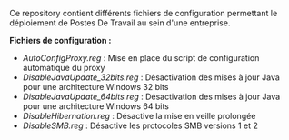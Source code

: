Ce repository contient différents fichiers de configuration permettant le déploiement de Postes De Travail au sein d'une entreprise.

**Fichiers de configuration :**
- *AutoConfigProxy.reg* : Mise en place du script de configuration automatique du proxy
- *DisableJavaUpdate_32bits.reg* : Désactivation des mises à jour Java pour une architecture Windows 32 bits
- *DisableJavaUpdate_64bits.reg* : Désactivation des mises à jour Java pour une architecture Windows 64 bits
- *DisableHibernation.reg* : Désactive la mise en veille prolongée
- *DisableSMB.reg* : Désactive les protocoles SMB versions 1 et 2